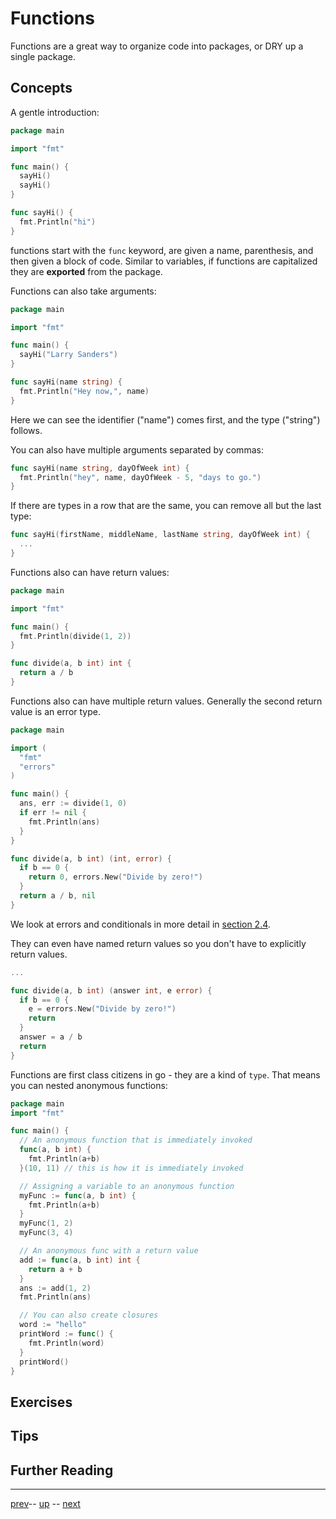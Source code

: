 # Functions

Functions are a great way to organize code into packages, or DRY up a single package.

## Concepts

A gentle introduction:
```go
package main

import "fmt"

func main() {
  sayHi()
  sayHi()
}

func sayHi() {
  fmt.Println("hi")
}
```

functions start with the `func` keyword, are given a name, parenthesis, and then given a block of code. Similar to variables, if functions are capitalized they are **exported** from the package.

Functions can also take arguments:
```go
package main

import "fmt"

func main() {
  sayHi("Larry Sanders")
}

func sayHi(name string) {
  fmt.Println("Hey now,", name)
}
```
Here we can see the identifier ("name") comes first, and the type ("string") follows.

You can also have multiple arguments separated by commas:
```go
func sayHi(name string, dayOfWeek int) {
  fmt.Println("hey", name, dayOfWeek - 5, "days to go.")
}
```
If there are types in a row that are the same, you can remove all but the last type:
```go
func sayHi(firstName, middleName, lastName string, dayOfWeek int) {
  ...
}
```

Functions also can have return values:
```go
package main

import "fmt"

func main() {
  fmt.Println(divide(1, 2))
}

func divide(a, b int) int {
  return a / b
}
```

Functions also can have multiple return values. Generally the second return value is an error type.
```go
package main

import (
  "fmt"
  "errors"
)

func main() {
  ans, err := divide(1, 0)
  if err != nil {
    fmt.Println(ans)
  }
}

func divide(a, b int) (int, error) {
  if b == 0 {
    return 0, errors.New("Divide by zero!")
  }
  return a / b, nil
}
```

We look at errors and conditionals in more detail in [section 2.4](2.4.md).

They can even have named return values so you don't have to explicitly return values.

```go
...

func divide(a, b int) (answer int, e error) {
  if b == 0 {
    e = errors.New("Divide by zero!")
    return
  }
  answer = a / b
  return
}
```

Functions are first class citizens in go - they are a kind of `type`. That means you can nested anonymous functions:

```go
package main
import "fmt"

func main() {
  // An anonymous function that is immediately invoked
  func(a, b int) {
    fmt.Println(a+b)
  }(10, 11) // this is how it is immediately invoked

  // Assigning a variable to an anonymous function
  myFunc := func(a, b int) {
    fmt.Println(a+b)
  }
  myFunc(1, 2)
  myFunc(3, 4)

  // An anonymous func with a return value
  add := func(a, b int) int {
    return a + b
  }
  ans := add(1, 2)
  fmt.Println(ans)

  // You can also create closures
  word := "hello"
  printWord := func() {
    fmt.Println(word)
  }
  printWord()
}
```

## Exercises

## Tips

## Further Reading

---

[prev](2.2.md)-- [up](Readme.md) -- [next](2.4.md)
